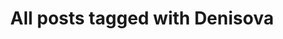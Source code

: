 ---
layout: tag
title: "All posts tagged with Denisova"
permalink: /weblog/tags/denisova/
taxonomy: Denisova
---